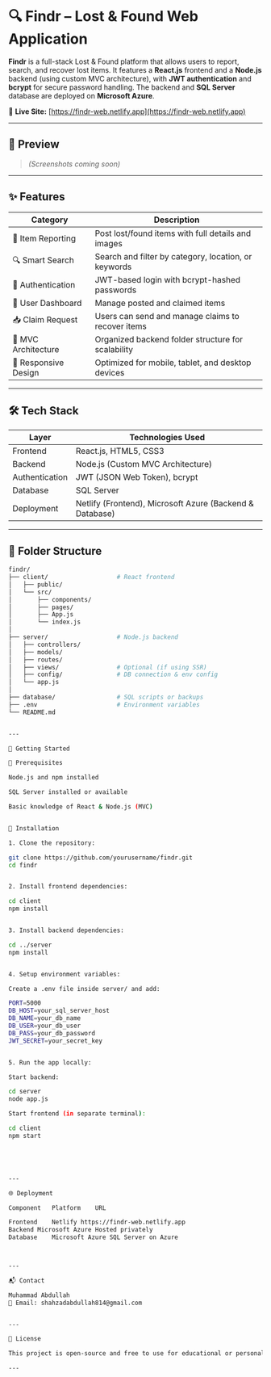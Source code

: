 
# 🔍 Findr – Lost & Found Web Application

**Findr** is a full-stack Lost & Found platform that allows users to report, search, and recover lost items. It features a **React.js** frontend and a **Node.js** backend (using custom MVC architecture), with **JWT authentication** and **bcrypt** for secure password handling. The backend and **SQL Server** database are deployed on **Microsoft Azure**.

🔗 **Live Site:** [https://findr-web.netlify.app](https://findr-web.netlify.app)

---

## 📸 Preview

> *(Screenshots coming soon)*

---

## ✨ Features

| Category              | Description                                                                 |
|-----------------------|-----------------------------------------------------------------------------|
| 📝 Item Reporting      | Post lost/found items with full details and images                         |
| 🔍 Smart Search        | Search and filter by category, location, or keywords                        |
| 🔐 Authentication      | JWT-based login with bcrypt-hashed passwords                               |
| 👤 User Dashboard      | Manage posted and claimed items                                             |
| 📥 Claim Request       | Users can send and manage claims to recover items                          |
| 🧱 MVC Architecture     | Organized backend folder structure for scalability                         |
| 📱 Responsive Design   | Optimized for mobile, tablet, and desktop devices                          |

---

## 🛠️ Tech Stack

| Layer          | Technologies Used                                           |
|----------------|-------------------------------------------------------------|
| Frontend       | React.js, HTML5, CSS3                                       |
| Backend        | Node.js (Custom MVC Architecture)                           |
| Authentication | JWT (JSON Web Token), bcrypt                                |
| Database       | SQL Server                                                  |
| Deployment     | Netlify (Frontend), Microsoft Azure (Backend & Database)    |

---

## 📂 Folder Structure

```bash
findr/
├── client/                   # React frontend
│   ├── public/
│   └── src/
│       ├── components/
│       ├── pages/
│       ├── App.js
│       └── index.js
│
├── server/                   # Node.js backend
│   ├── controllers/
│   ├── models/
│   ├── routes/
│   ├── views/                # Optional (if using SSR)
│   ├── config/               # DB connection & env config
│   └── app.js
│
├── database/                 # SQL scripts or backups
├── .env                      # Environment variables
└── README.md


---

🚀 Getting Started

🧾 Prerequisites

Node.js and npm installed

SQL Server installed or available

Basic knowledge of React & Node.js (MVC)


🔧 Installation

1. Clone the repository:

git clone https://github.com/yourusername/findr.git
cd findr


2. Install frontend dependencies:

cd client
npm install


3. Install backend dependencies:

cd ../server
npm install


4. Setup environment variables:

Create a .env file inside server/ and add:

PORT=5000
DB_HOST=your_sql_server_host
DB_NAME=your_db_name
DB_USER=your_db_user
DB_PASS=your_db_password
JWT_SECRET=your_secret_key


5. Run the app locally:

Start backend:

cd server
node app.js

Start frontend (in separate terminal):

cd client
npm start





---

🌐 Deployment

Component	Platform	URL

Frontend	Netlify	https://findr-web.netlify.app
Backend	Microsoft Azure	Hosted privately
Database	Microsoft Azure	SQL Server on Azure



---

📬 Contact

Muhammad Abdullah
📧 Email: shahzadabdullah814@gmail.com


---

📃 License

This project is open-source and free to use for educational or personal use.

---


